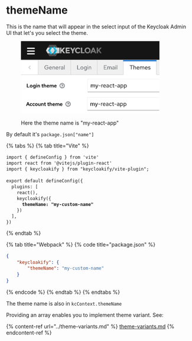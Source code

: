 # themeName

This is the name that will appear in the select input of the Keycloak Admin UI that let's you select the theme.&#x20;

<figure><img src="../.gitbook/assets/image (3) (1) (1) (1) (1) (1).png" alt="" width="375"><figcaption><p>Here the theme name is "my-react-app"</p></figcaption></figure>

By default it's `package.json["name"]`

{% tabs %}
{% tab title="Vite" %}
<pre class="language-typescript" data-title="vite.config.ts"><code class="lang-typescript">import { defineConfig } from 'vite'
import react from '@vitejs/plugin-react'
import { keycloakify } from "keycloakify/vite-plugin";

export default defineConfig({
  plugins: [
    react(), 
    keycloakify({
<strong>      themeName: "my-custom-name"
</strong>    })
  ],
})
</code></pre>
{% endtab %}

{% tab title="Webpack" %}
{% code title="package.json" %}
```json
{
    "keycloakify": {
        "themeName": "my-custom-name"
    }
}
```
{% endcode %}
{% endtab %}
{% endtabs %}

The theme name is also in `kcContext.themeName`

Providing an array enables you to implement theme variant. See:

{% content-ref url="../theme-variants.md" %}
[theme-variants.md](../theme-variants.md)
{% endcontent-ref %}
